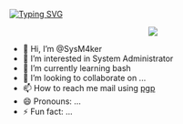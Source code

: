  [![Typing SVG](https://readme-typing-svg.herokuapp.com?font=Fira+Code&pause=1000&color=F71F1F&center=true&vCenter=true&width=435&lines=I'm+SysMaker%2C+system+administrator)](https://git.io/typing-svg) 

<p align="center">
    <img align="center" src="https://64.media.tumblr.com/c9602b095764dd8f988c407ee053a1f1/c9ae2c58bbd5cbaf-fe/s1280x1920/7f53ab737b5922aef719e6496f38f45d65859959.gifv">
</p>


- 👋 Hi, I’m @SysM4ker
- 👀 I’m interested in System Administrator
- 🌱 I’m currently learning bash
- 💞️ I’m looking to collaborate on ...
- 📫 How to reach me mail using [pgp](https://keybase.io/sysmaker/pgp_keys.asc) 
- 😄 Pronouns: ...
- ⚡ Fun fact: ...

<!---
SysM4ker/SysM4ker is a ✨ special ✨ repository because its `README.md` (this file) appears on your GitHub profile.
You can click the Preview link to take a look at your changes.
--->
